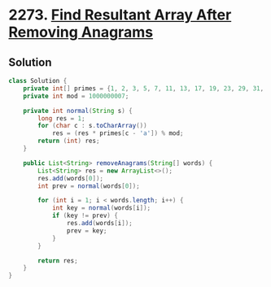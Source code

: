 # 2273. [Find Resultant Array After Removing Anagrams](https://leetcode.com/problems/find-resultant-array-after-removing-anagrams/description/?envType=daily-question&envId=2025-10-13)

## Solution

```java
class Solution {
    private int[] primes = {1, 2, 3, 5, 7, 11, 13, 17, 19, 23, 29, 31, 37, 41, 43, 47, 53, 59, 61, 67, 71, 73, 79, 83, 89, 97};
    private int mod = 1000000007;

    private int normal(String s) {
        long res = 1;
        for (char c : s.toCharArray())
            res = (res * primes[c - 'a']) % mod;
        return (int) res;
    }

    public List<String> removeAnagrams(String[] words) {
        List<String> res = new ArrayList<>();
        res.add(words[0]);
        int prev = normal(words[0]);

        for (int i = 1; i < words.length; i++) {
            int key = normal(words[i]);
            if (key != prev) {
                res.add(words[i]);
                prev = key;
            }
        }

        return res;
    }
}
```
